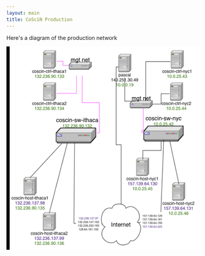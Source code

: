 ```yaml
---
layout: main
title: CoSciN Production
---
```


Here's a diagram of the production network 

![Coscin Production Network](images/Coscin_Production.png)

